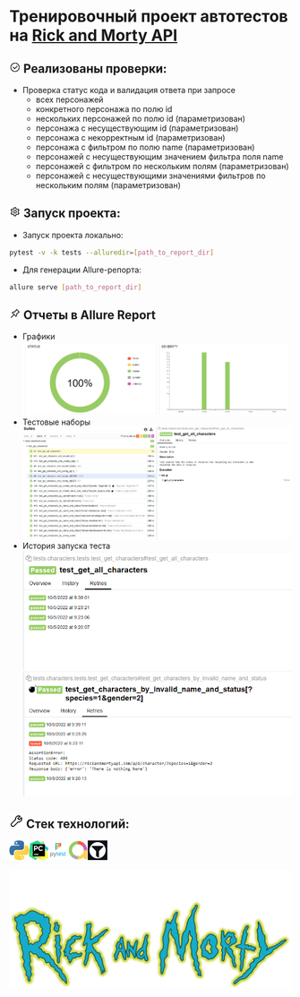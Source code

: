 # Тренировочный проект автотестов на [Rick and Morty API](https://rickandmortyapi.com/)

## <img src="https://github.com/ioomoon/QA-guru-graduation/blob/master/img/icon5.png?raw=true" width="20"> Реализованы проверки:
- Проверка статус кода и валидация ответа при запросе 
    - всех персонажей
    - конкретного персонажа по полю id 
    - нескольких персонажей по полю id (параметризован)
    - персонажа с несуществующим id (параметризован)
    - персонажа с некорректным id (параметризован)
    - персонажа с фильтром по полю name (параметризован)
    - персонажей с несуществующим значением фильтра поля name
    - персонажей с фильтром по нескольким полям (параметризован)
    - персонажей с несуществующими значениями фильтров по нескольким полям (параметризован)

## <img src="https://github.com/ioomoon/QA-guru-graduation/blob/master/img/icon4.png?raw=true" width="20"> Запуск проекта:
- Запуск проекта локально:
```bash
pytest -v -k tests --alluredir=[path_to_report_dir]
```
- Для генерации Allure-репорта:
```bash
allure serve [path_to_report_dir]
```

## <img src="https://github.com/ioomoon/QA-guru-graduation/blob/master/img/icon6.png?raw=true" width="20"> Отчеты в Allure Report
- Графики
![](img/Allure_report_5.png "status and severity")
- Тестовые наборы
![](img/Allure_report_2.png "suites")
- История запуска теста
![](img/Allure_report_3.png "retries")
![](img/Allure_report_4.png "retries with fail")
  
## <img src="https://github.com/ioomoon/QA-guru-graduation/blob/master/img/icon2.png?raw=true" width="25"> Стек технологий:
<img src="https://github.com/ioomoon/RickAndMortyApiTests/blob/main/img/python.png?raw=true" width="35"><img src="https://github.com/ioomoon/RickAndMortyApiTests/blob/main/img/pycharm.png?raw=true" width="35"><img src="https://github.com/ioomoon/RickAndMortyApiTests/blob/main/img/pytest.png?raw=true" width="35"><img src="https://github.com/ioomoon/RickAndMortyApiTests/blob/main/img/allure.png?raw=true" width="35"><img src="https://github.com/ioomoon/RickAndMortyApiTests/blob/main/img/pydantic.png?raw=true" width="35">

<img align="center" src="https://github.com/ioomoon/RickAndMortyApiTests/blob/master/img/Rick_and_Morty_logo.png">
